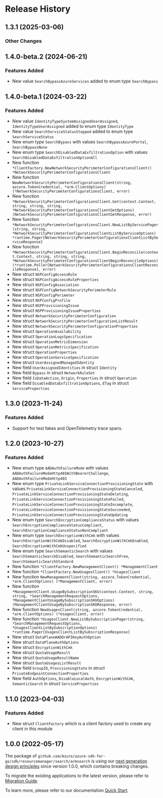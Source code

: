 # Release History

## 1.3.1 (2025-03-06)
### Other Changes


## 1.4.0-beta.2 (2024-06-21)
### Features Added

- New value `SearchBypassAzureServices` added to enum type `SearchBypass`


## 1.4.0-beta.1 (2024-03-22)
### Features Added

- New value `IdentityTypeSystemAssignedUserAssigned`, `IdentityTypeUserAssigned` added to enum type `IdentityType`
- New value `SearchServiceStatusStopped` added to enum type `SearchServiceStatus`
- New enum type `SearchBypass` with values `SearchBypassAzurePortal`, `SearchBypassNone`
- New enum type `SearchDisabledDataExfiltrationOption` with values `SearchDisabledDataExfiltrationOptionAll`
- New function `*ClientFactory.NewNetworkSecurityPerimeterConfigurationsClient() *NetworkSecurityPerimeterConfigurationsClient`
- New function `NewNetworkSecurityPerimeterConfigurationsClient(string, azcore.TokenCredential, *arm.ClientOptions) (*NetworkSecurityPerimeterConfigurationsClient, error)`
- New function `*NetworkSecurityPerimeterConfigurationsClient.Get(context.Context, string, string, string, *NetworkSecurityPerimeterConfigurationsClientGetOptions) (NetworkSecurityPerimeterConfigurationsClientGetResponse, error)`
- New function `*NetworkSecurityPerimeterConfigurationsClient.NewListByServicePager(string, string, *NetworkSecurityPerimeterConfigurationsClientListByServiceOptions) *runtime.Pager[NetworkSecurityPerimeterConfigurationsClientListByServiceResponse]`
- New function `*NetworkSecurityPerimeterConfigurationsClient.BeginReconcile(context.Context, string, string, string, *NetworkSecurityPerimeterConfigurationsClientBeginReconcileOptions) (*runtime.Poller[NetworkSecurityPerimeterConfigurationsClientReconcileResponse], error)`
- New struct `NSPConfigAccessRule`
- New struct `NSPConfigAccessRuleProperties`
- New struct `NSPConfigAssociation`
- New struct `NSPConfigNetworkSecurityPerimeterRule`
- New struct `NSPConfigPerimeter`
- New struct `NSPConfigProfile`
- New struct `NSPProvisioningIssue`
- New struct `NSPProvisioningIssueProperties`
- New struct `NetworkSecurityPerimeterConfiguration`
- New struct `NetworkSecurityPerimeterConfigurationListResult`
- New struct `NetworkSecurityPerimeterConfigurationProperties`
- New struct `OperationAvailability`
- New struct `OperationLogsSpecification`
- New struct `OperationMetricDimension`
- New struct `OperationMetricsSpecification`
- New struct `OperationProperties`
- New struct `OperationServiceSpecification`
- New struct `UserAssignedManagedIdentity`
- New field `UserAssignedIdentities` in struct `Identity`
- New field `Bypass` in struct `NetworkRuleSet`
- New field `IsDataAction`, `Origin`, `Properties` in struct `Operation`
- New field `DisabledDataExfiltrationOptions`, `ETag` in struct `ServiceProperties`


## 1.3.0 (2023-11-24)
### Features Added

- Support for test fakes and OpenTelemetry trace spans.


## 1.2.0 (2023-10-27)
### Features Added

- New enum type `AADAuthFailureMode` with values `AADAuthFailureModeHttp401WithBearerChallenge`, `AADAuthFailureModeHttp403`
- New enum type `PrivateLinkServiceConnectionProvisioningState` with values `PrivateLinkServiceConnectionProvisioningStateCanceled`, `PrivateLinkServiceConnectionProvisioningStateDeleting`, `PrivateLinkServiceConnectionProvisioningStateFailed`, `PrivateLinkServiceConnectionProvisioningStateIncomplete`, `PrivateLinkServiceConnectionProvisioningStateSucceeded`, `PrivateLinkServiceConnectionProvisioningStateUpdating`
- New enum type `SearchEncryptionComplianceStatus` with values `SearchEncryptionComplianceStatusCompliant`, `SearchEncryptionComplianceStatusNonCompliant`
- New enum type `SearchEncryptionWithCmk` with values `SearchEncryptionWithCmkDisabled`, `SearchEncryptionWithCmkEnabled`, `SearchEncryptionWithCmkUnspecified`
- New enum type `SearchSemanticSearch` with values `SearchSemanticSearchDisabled`, `SearchSemanticSearchFree`, `SearchSemanticSearchStandard`
- New function `*ClientFactory.NewManagementClient() *ManagementClient`
- New function `*ClientFactory.NewUsagesClient() *UsagesClient`
- New function `NewManagementClient(string, azcore.TokenCredential, *arm.ClientOptions) (*ManagementClient, error)`
- New function `*ManagementClient.UsageBySubscriptionSKU(context.Context, string, string, *SearchManagementRequestOptions, *ManagementClientUsageBySubscriptionSKUOptions) (ManagementClientUsageBySubscriptionSKUResponse, error)`
- New function `NewUsagesClient(string, azcore.TokenCredential, *arm.ClientOptions) (*UsagesClient, error)`
- New function `*UsagesClient.NewListBySubscriptionPager(string, *SearchManagementRequestOptions, *UsagesClientListBySubscriptionOptions) *runtime.Pager[UsagesClientListBySubscriptionResponse]`
- New struct `DataPlaneAADOrAPIKeyAuthOption`
- New struct `DataPlaneAuthOptions`
- New struct `EncryptionWithCmk`
- New struct `QuotaUsageResult`
- New struct `QuotaUsageResultName`
- New struct `QuotaUsagesListResult`
- New field `GroupID`, `ProvisioningState` in struct `PrivateEndpointConnectionProperties`
- New field `AuthOptions`, `DisableLocalAuth`, `EncryptionWithCmk`, `SemanticSearch` in struct `ServiceProperties`


## 1.1.0 (2023-04-03)
### Features Added

- New struct `ClientFactory` which is a client factory used to create any client in this module


## 1.0.0 (2022-05-17)

The package of `github.com/Azure/azure-sdk-for-go/sdk/resourcemanager/search/armsearch` is using our [next generation design principles](https://azure.github.io/azure-sdk/general_introduction.html) since version 1.0.0, which contains breaking changes.

To migrate the existing applications to the latest version, please refer to [Migration Guide](https://aka.ms/azsdk/go/mgmt/migration).

To learn more, please refer to our documentation [Quick Start](https://aka.ms/azsdk/go/mgmt).